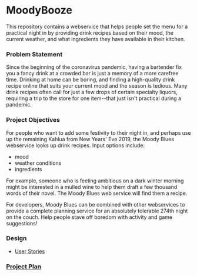 
# MoodyBooze

This repository contains a webservice that helps people set the menu for a practical night in by providing drink recipes based on their mood, the current weather, and what ingredients they have available in their kitchen. 


### Problem Statement

Since the beginning of the coronavirus pandemic, having a bartender fix you a fancy drink at a crowded bar is just a memory of a more carefree time. Drinking at home can be boring, and finding a high-quality drink recipe online that suits your current mood and the season is tedious. Many drink recipes often call for just a few drops of certain specialty liquors, requiring a trip to the store for one item--that just isn't practical during a pandemic.


### Project Objectives 

For people who want to add some festivity to their night in, and perhaps use up the remaining Kahlua from New Years' Eve 2019, the Moody Blues webservice looks up drink recipes. Input options include:
* mood
* weather conditions
* ingredients

For example, someone who is feeling ambitious on a dark winter morning might be interested in a mulled wine to help them draft a few thousand words of their novel. The Moody Blues web service will find them a recipe.

For developers, Moody Blues can be combined with other webservices to provide a complete planning service for an absolutely tolerable 274th night on the couch. Help people stave off boredom with activity and game suggestions!  

### Design

* [User Stories](DesignDocuments/UserStories.md)


### [Project Plan](ProjectPlan.md)

